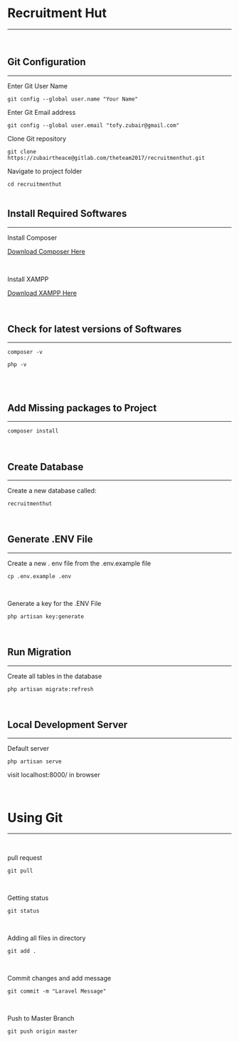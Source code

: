<h1>Recruitment Hut</h1>
<hr>
<br>

<h2>Git Configuration</h2>
<hr>

<p>Enter Git User Name</p>
<code>git config --global user.name "Your Name"</code>
<br>

<p>Enter Git Email address</p>
<code>git config --global user.email "tofy.zubair@gmail.com"</code>
<br>

<p>Clone Git repository</p>
<code>git clone https://zubairtheace@gitlab.com/theteam2017/recruitmenthut.git</code>
<br>

<p>Navigate to project folder</p>
<code>cd recruitmenthut</code>
<br>
<br>


<h2>Install Required Softwares</h2>
<hr>

<p>Install Composer</p>
<p><a href="https://getcomposer.org/download/1.4.1/composer.phar">Download Composer Here</a></p>
<br>
<p>Install XAMPP</p>
<p><a href="https://www.apachefriends.org/xampp-files/7.1.1/xampp-win32-7.1.1-0-VC14-installer.exe">Download XAMPP Here</a></p>
<br>


<h2>Check for latest versions of Softwares</h2>
<hr>

<p><code>composer -v</code></p>
<p><code>php -v</code></p>
<br>
<br>

<h2>Add Missing packages to Project</h2>
<hr>
<p><code>composer install</code></p>
<br>


<h2>Create Database</h2>
<hr>
<p>Create a new database called:</p>
<p><code>recruitmenthut</code></p>
<br>


<h2>Generate .ENV File</h2>
<hr>
<p>Create a new . env file from the .env.example file</p>
<p><code>cp .env.example .env</code></p>
<br>
<p>Generate a key for the .ENV File</p>
<p><code>php artisan key:generate</code></p>
<br>


<h2>Run Migration</h2>
<hr>
<p>Create all tables in the database</p>
<p><code>php artisan migrate:refresh</code></p>
<br>


<h2>Local Development Server</h2>
<hr>
<p>Default server</p>
<p><code>php artisan serve</p></code>
<p>visit localhost:8000/ in browser</p>
<br>








<h1>Using Git</h1>
<hr>
<br>

<p>pull request</p>
<p><code>git pull</p></code>
<br>

<p>Getting status</p>
<p><code>git status</p></code>
<br>

<p>Adding all files in directory</p>
<p><code>git add .</p></code>
<br>

<p>Commit changes and add message</p>
<p><code>git commit -m "Laravel Message"</p></code>
<br>

<p>Push to Master Branch</p>
<p><code>git push origin master</p></code>
<br>
